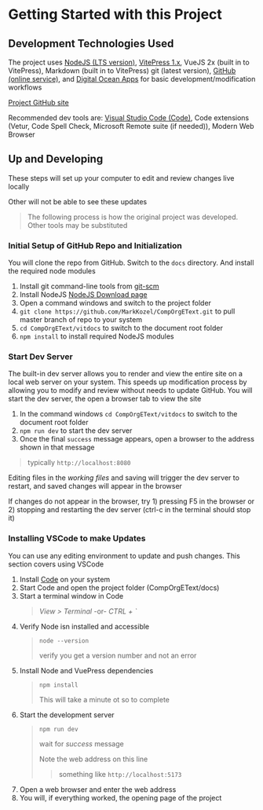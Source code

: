# Getting Started with this Project

## Development Technologies Used

The project uses [NodeJS (LTS version)](https://nodejs.org/en/download/), [VitePress 1.x](https://vitepress.dev/), VueJS 2x (built in to VitePress), Markdown (built in to VitePress) git (latest version), [GitHub (online service)](https://github.com/), and [Digital Ocean Apps](https://cloud.digitalocean.com/apps) for basic development/modification workflows

[Project GitHub site](https://github.com/MarkKozel/CompOrgEText)

<!-- [Project Netlify Deployment Site](https://comp-org-etext.netlify.app/) -->

<!-- [Project Prototype Netlify Deployment Site](https://cs-131.netlify.app) - For Reference Only -->

Recommended dev tools are: [Visual Studio Code (Code)](https://code.visualstudio.com), Code extensions (Vetur, Code Spell Check, Microsoft Remote suite (if needed)), Modern Web Browser

## Up and Developing

These steps will set up your computer to edit and review changes live locally

Other will not be able to see these updates

> The following process is how the original project was developed. Other tools may be substituted

### Initial Setup of GitHub Repo and Initialization
You will clone the repo from GitHub. Switch to the ```docs``` directory. And install the required node modules
1. Install git command-line tools from [git-scm](https://git-scm.com/book/en/v2/Getting-Started-Installing-Git)
1. Install NodeJS [NodeJS Download page](https://nodejs.org/en/download/)
1. Open a command windows and switch to the project folder
1. ```git clone https://github.com/MarkKozel/CompOrgEText.git``` to pull master branch of repo to your system
1. ```cd CompOrgEText/vitdocs``` to switch to the document root folder
1. ```npm install``` to install required NodeJS modules

### Start Dev Server
The built-in dev server allows you to render and view the entire site on a local web server on your system. This speeds up modification process by allowing you to modify and review without needs to update GitHub. You will start the dev server, the open a browser tab to view the site

1. In the command windows ```cd CompOrgEText/vitdocs``` to switch to the document root folder
1. ```npm run dev``` to start the dev server
1. Once the final ```success``` message appears, open a browser to the address shown in that message 
> typically ```http://localhost:8080```

Editing files in the *working files* and saving will trigger the dev server to restart, and saved changes will appear in the browser

If changes do not appear in the browser, try 1) pressing F5 in the browser or 2) stopping and restarting the dev server (ctrl-c in the terminal should stop it)

### Installing VSCode to make Updates
You can use any editing environment to update and push changes. This section covers using VSCode

1. Install [Code](https://code.visualstudio.com/Download) on your system
1. Start Code and open the project folder (CompOrgEText/docs)
1. Start a terminal window in Code
    > *View > Terminal* -or- *CTRL + `*
1. Verify Node isn installed and accessible
    > ```node --version```
    >
    > verify you get a version number and not an error
1. Install Node and VuePress dependencies
    > ```npm install```
    >
    >This will take a minute ot so to complete
1. Start the development server
    > ```npm run dev```
    >
    >wait for *success* message
    >
    >Note the web address on this line
    >> something like  ```http://localhost:5173```
1. Open a web browser and enter the web address
1. You will, if everything worked, the opening page of the project
